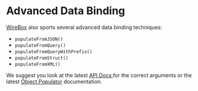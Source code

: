 # Advanced Data Binding

[WireBox](http://wirebox.ortusbooks.com/content/wirebox_object_populator/index.html) also sports several advanced data binding techniques:

* `populateFromJSON()`
* `populateFromQuery()`
* `populateFromQueryWithPrefix()`
* `populateFromStruct()`
* `populateFromXML()`


We suggest you look at the latest [API Docs ](http://apidocs.ortussolutions.com/coldbox/current) for the correct arguments or the latest [Object Populator](http://wirebox.ortusbooks.com/content/wirebox_object_populator/index.html) documentation.